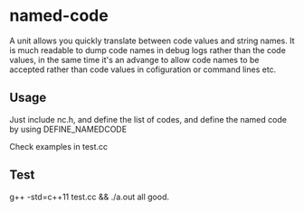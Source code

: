 # named-code
A unit allows you quickly translate between code values and string names. It is much readable to dump code names in debug logs rather than the code values, in the same time it's an advange to allow code names to be accepted rather than code values in cofiguration or command lines etc.

## Usage
Just include nc.h, and define the list of codes, and define the named code by using DEFINE_NAMEDCODE

Check examples in test.cc

## Test
g++ -std=c++11 test.cc && ./a.out
all good.

